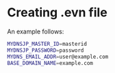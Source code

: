 # Creating .evn file
An example follows:

```bash
MYDNSJP_MASTER_ID=masterid
MYDNSJP_PASSWORD=password
MYDNS_EMAIL_ADDR=user@example.com
BASE_DOMAIN_NAME=example.com
```
